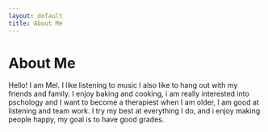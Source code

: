 ```yaml
---
layout: default
title: About Me
---
```

# About Me
Hello! I am Mel.
I like listening to music I also like to hang out with my friends and family. I enjoy baking and cooking, i am really interested into pschology and I want to become a therapiest when I am older, I am good at listening and team work. I try my best at everything I do, and i enjoy making people happy, my goal is to have good grades.
